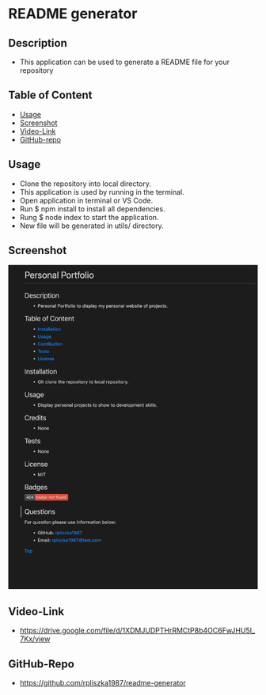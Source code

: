 # README generator

## Description

- This application can be used to generate a README file for your repository

## Table of Content

- [Usage](#usage)
- [Screenshot](#screenshot)
- [Video-Link](#video-link)
- [GitHub-repo](#github-repo)

## Usage

- Clone the repository into local directory.
- This application is used by running in the terminal.
- Open application in terminal or VS Code.
- Run $ npm install to install all dependencies.
- Rung $ node index to start the application.
- New file will be generated in utils/ directory.

## Screenshot

![Page Screenshot](./Develop/assets/images/README-Screenshot.png)

## Video-Link

- https://drive.google.com/file/d/1XDMJUDPTHrRMCtP8b4OC6FwJHU5I_7Kx/view

## GitHub-Repo

- https://github.com/rpliszka1987/readme-generator
